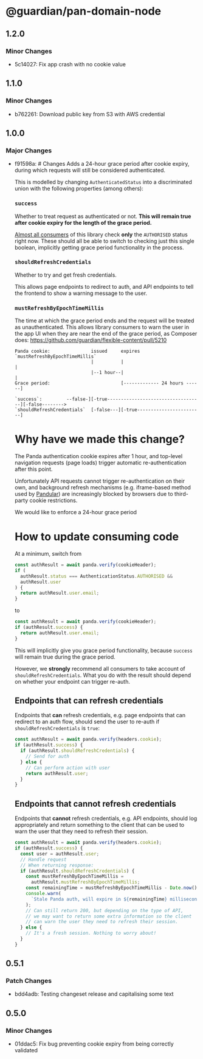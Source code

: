 # @guardian/pan-domain-node

## 1.2.0

### Minor Changes

- 5c14027: Fix app crash with no cookie value

## 1.1.0

### Minor Changes

- b762261: Download public key from S3 with AWS credential

## 1.0.0

### Major Changes

- f91598a: # Changes
  Adds a 24-hour grace period after cookie expiry, during which requests will still be considered authenticated.

  This is modelled by changing `AuthenticatedStatus` into a discriminated union with the following properties (among others):

  ### `success`

  Whether to treat request as authenticated or not. **This will remain true after cookie expiry for the length of the grace period.**

  [Almost all consumers](https://docs.google.com/spreadsheets/d/19XABaP9ua935TYJARkL8tstnizL69gIJ9av8C3UQBYw/edit?gid=0#gid=0) of this library check **only** the `AUTHORISED` status right now. These should all be able to switch to checking just this single boolean, implicitly getting grace period functionality in the process.

  ### `shouldRefreshCredentials`

  Whether to try and get fresh credentials.

  This allows page endpoints to redirect to auth, and API endpoints to tell the frontend to show a warning message to the user.

  ### `mustRefreshByEpochTimeMillis`

  The time at which the grace period ends and the request will be treated as unauthenticated. This allows library consumers to warn the user in the app UI when they are near the end of the grace period, as Composer does: https://github.com/guardian/flexible-content/pull/5210

  ```
  Panda cookie:               issued     expires                       `mustRefreshByEpochTimeMillis`
                              |          |                             |
                              |--1 hour--|                             |
  Grace period:                          [------------- 24 hours ------]

  `success`:         --false-][-true-----------------------------------][-false-------->
  `shouldRefreshCredentials`  [-false---][-true------------------------]
  ```

  # Why have we made this change?

  The Panda authentication cookie expires after 1 hour, and top-level navigation requests (page loads) trigger automatic re-authentication after this point.

  Unfortunately API requests cannot trigger re-authentication on their own, and background refresh mechanisms (e.g. iframe-based method used by [Pandular](https://github.com/guardian/pandular)) are increasingly blocked by browsers due to third-party cookie restrictions.

  We would like to enforce a 24-hour grace period

  # How to update consuming code

  At a minimum, switch from

  ```typescript
  const authResult = await panda.verify(cookieHeader);
  if (
    authResult.status === AuthenticationStatus.AUTHORISED &&
    authResult.user
  ) {
    return authResult.user.email;
  }
  ```

  to

  ```typescript
  const authResult = await panda.verify(cookieHeader);
  if (authResult.success) {
    return authResult.user.email;
  }
  ```

  This will implicitly give you grace period functionality, because `success` will remain true during the grace period.

  However, we **strongly** recommend all consumers to take account of `shouldRefreshCredentials`. What you do with the result should depend on whether your endpoint can trigger re-auth.

  ## Endpoints that can refresh credentials

  Endpoints that **can** refresh credentials, e.g. page endpoints that can redirect to an auth flow, should send the user to re-auth if `shouldRefreshCredentials` is `true`:

  ```typescript
  const authResult = await panda.verify(headers.cookie);
  if (authResult.success) {
    if (authResult.shouldRefreshCredentials) {
      // Send for auth
    } else {
      // Can perform action with user
      return authResult.user;
    }
  }
  ```

  ## Endpoints that cannot refresh credentials

  Endpoints that **cannot** refresh credentials, e.g. API endpoints, should log appropriately and return something to the client that can be used to warn the user that they need to refresh their session.

  ```typescript
  const authResult = await panda.verify(headers.cookie);
  if (authResult.success) {
    const user = authResult.user;
    // Handle request
    // When returning response:
    if (authResult.shouldRefreshCredentials) {
      const mustRefreshByEpochTimeMillis =
        authResult.mustRefreshByEpochTimeMillis;
      const remainingTime = mustRefreshByEpochTimeMillis - Date.now();
      console.warn(
        `Stale Panda auth, will expire in ${remainingTime} milliseconds`
      );
      // Can still return 200, but depending on the type of API,
      // we may want to return some extra information so the client
      // can warn the user they need to refresh their session.
    } else {
      // It's a fresh session. Nothing to worry about!
    }
  }
  ```

## 0.5.1

### Patch Changes

- bdd4adb: Testing changeset release and capitalising some text

## 0.5.0

### Minor Changes

- 01ddac5: Fix bug preventing cookie expiry from being correctly validated

